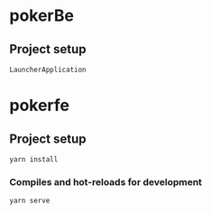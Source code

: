 # pokerBe

## Project setup
```
LauncherApplication
```

# pokerfe

## Project setup
```
yarn install
```

### Compiles and hot-reloads for development
```
yarn serve
